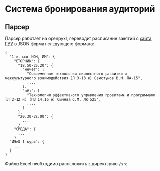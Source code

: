 # Система бронирования аудиторий

## Парсер
Парсер работает на openpyxl, переводит расписание занятий с [сайта ГУУ](https://guu.ru/student/schedule/) в JSON формат следующего формата:

```
{
  "1 к. маг ИОМ, ИМ": {
    "ВТОРНИК": {
      "18.50-20.20": {
        "нечёт": [
          "Современные технологии личностного развития и межкультурного взаимодействия (Л 3-13 н) Свистунов В.М. ПА-15",
          ...,
        ],
        "чёт": [
          "Технология эффективного управления проектами и программами  (Л 2-12 н) (ПЗ 14,16 н) Сычёва С.М. ЛК-525",
          ...,
        ]
      },
      "20.30-22.00": {
        ...
      }
    "СРЕДА": {
      ...
    }
  “ИЭиФ 1 курс”: {
    ...
  }
}
```
Файлы Excel необходимо расположить в директорию `/src` 
